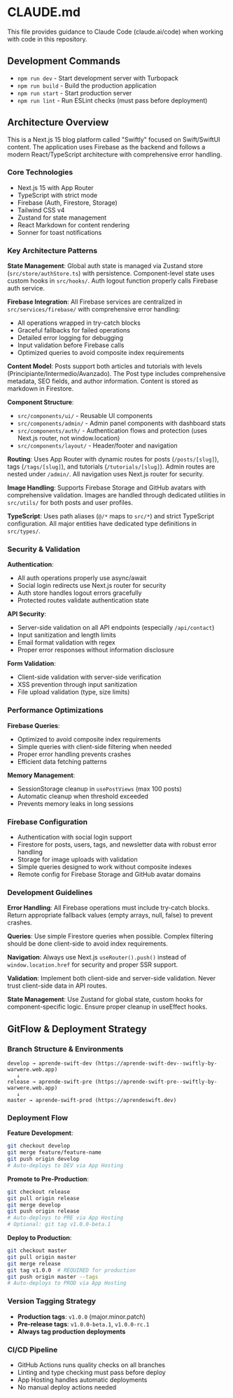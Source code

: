 # CLAUDE.md

This file provides guidance to Claude Code (claude.ai/code) when working with code in this repository.

## Development Commands

- `npm run dev` - Start development server with Turbopack
- `npm run build` - Build the production application
- `npm run start` - Start production server
- `npm run lint` - Run ESLint checks (must pass before deployment)

## Architecture Overview

This is a Next.js 15 blog platform called "Swiftly" focused on Swift/SwiftUI content. The application uses Firebase as the backend and follows a modern React/TypeScript architecture with comprehensive error handling.

### Core Technologies
- Next.js 15 with App Router
- TypeScript with strict mode
- Firebase (Auth, Firestore, Storage)
- Tailwind CSS v4
- Zustand for state management
- React Markdown for content rendering
- Sonner for toast notifications

### Key Architecture Patterns

**State Management**: Global auth state is managed via Zustand store (`src/store/authStore.ts`) with persistence. Component-level state uses custom hooks in `src/hooks/`. Auth logout function properly calls Firebase auth service.

**Firebase Integration**: All Firebase services are centralized in `src/services/firebase/` with comprehensive error handling:
- All operations wrapped in try-catch blocks
- Graceful fallbacks for failed operations
- Detailed error logging for debugging
- Input validation before Firebase calls
- Optimized queries to avoid composite index requirements

**Content Model**: Posts support both articles and tutorials with levels (Principiante/Intermedio/Avanzado). The Post type includes comprehensive metadata, SEO fields, and author information. Content is stored as markdown in Firestore.

**Component Structure**:
- `src/components/ui/` - Reusable UI components
- `src/components/admin/` - Admin panel components with dashboard stats
- `src/components/auth/` - Authentication flows and protection (uses Next.js router, not window.location)
- `src/components/layout/` - Header/footer and navigation

**Routing**: Uses App Router with dynamic routes for posts (`/posts/[slug]`), tags (`/tags/[slug]`), and tutorials (`/tutorials/[slug]`). Admin routes are nested under `/admin/`. All navigation uses Next.js router for security.

**Image Handling**: Supports Firebase Storage and GitHub avatars with comprehensive validation. Images are handled through dedicated utilities in `src/utils/` for both posts and user profiles.

**TypeScript**: Uses path aliases (`@/*` maps to `src/*`) and strict TypeScript configuration. All major entities have dedicated type definitions in `src/types/`.

### Security & Validation

**Authentication**: 
- All auth operations properly use async/await
- Social login redirects use Next.js router for security
- Auth store handles logout errors gracefully
- Protected routes validate authentication state

**API Security**:
- Server-side validation on all API endpoints (especially `/api/contact`)
- Input sanitization and length limits
- Email format validation with regex
- Proper error responses without information disclosure

**Form Validation**:
- Client-side validation with server-side verification
- XSS prevention through input sanitization
- File upload validation (type, size limits)

### Performance Optimizations

**Firebase Queries**:
- Optimized to avoid composite index requirements
- Simple queries with client-side filtering when needed
- Proper error handling prevents crashes
- Efficient data fetching patterns

**Memory Management**:
- SessionStorage cleanup in `usePostViews` (max 100 posts)
- Automatic cleanup when threshold exceeded
- Prevents memory leaks in long sessions

### Firebase Configuration
- Authentication with social login support
- Firestore for posts, users, tags, and newsletter data with robust error handling
- Storage for image uploads with validation
- Simple queries designed to work without composite indexes
- Remote config for Firebase Storage and GitHub avatar domains

### Development Guidelines

**Error Handling**: All Firebase operations must include try-catch blocks. Return appropriate fallback values (empty arrays, null, false) to prevent crashes.

**Queries**: Use simple Firestore queries when possible. Complex filtering should be done client-side to avoid index requirements.

**Navigation**: Always use Next.js `useRouter().push()` instead of `window.location.href` for security and proper SSR support.

**Validation**: Implement both client-side and server-side validation. Never trust client-side data in API routes.

**State Management**: Use Zustand for global state, custom hooks for component-specific logic. Ensure proper cleanup in useEffect hooks.

## GitFlow & Deployment Strategy

### Branch Structure & Environments
```
develop → aprende-swift-dev (https://aprende-swift-dev--swiftly-by-warwere.web.app)
   ↓
release → aprende-swift-pre (https://aprende-swift-pre--swiftly-by-warwere.web.app)
   ↓
master → aprende-swift-prod (https://aprendeswift.dev)
```

### Deployment Flow
**Feature Development**:
```bash
git checkout develop
git merge feature/feature-name
git push origin develop
# Auto-deploys to DEV via App Hosting
```

**Promote to Pre-Production**:
```bash
git checkout release
git pull origin release
git merge develop
git push origin release
# Auto-deploys to PRE via App Hosting
# Optional: git tag v1.0.0-beta.1
```

**Deploy to Production**:
```bash
git checkout master
git pull origin master
git merge release
git tag v1.0.0  # REQUIRED for production
git push origin master --tags
# Auto-deploys to PROD via App Hosting
```

### Version Tagging Strategy
- **Production tags**: `v1.0.0` (major.minor.patch)
- **Pre-release tags**: `v1.0.0-beta.1`, `v1.0.0-rc.1`
- **Always tag production deployments**

### CI/CD Pipeline
- GitHub Actions runs quality checks on all branches
- Linting and type checking must pass before deploy
- App Hosting handles automatic deployments
- No manual deploy actions needed